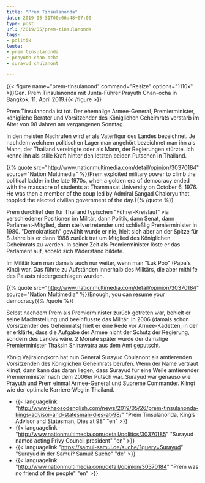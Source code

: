 ```yaml
---
title: "Prem Tinsulanonda"
date: 2019-05-31T00:06:48+07:00
type: post
url: /2019/05/prem-tinsulanonda
tags:
- politik
leute:
- prem tinsulanonda
- prayuth chan-ocha
- surayud chulanont

---
```


{{< figure name="prem-tinsulanond" command="Resize" options="1110x" >}}Gen. Prem Tinsulanonda mit Junta-Führer Prayuth Chan-ocha in Bangkok, 11. April 2019.{{< /figure >}}

Prem Tinsulanonda ist tot. Der ehemalige Armee-General, Premierminister, königliche Berater und Vorsitzender des Königlichen Geheimrats verstarb im Alter von 98 Jahren am vergangenen Sonntag. 

In den meisten Nachrufen wird er als Vaterfigur des Landes bezeichnet. Je nachdem welchem politischen Lager man angehört bezeichnet man ihn als Mann, der Thailand vereinigte oder als Mann, der Regierungen stürzte. Ich kenne ihn als stille Kraft hinter den letzten beiden Putschen in Thailand. 

{{% quote src="http://www.nationmultimedia.com/detail/opinion/30370184" source="Nation Multimedia" %}}Prem exploited military power to climb the political ladder in the late 1970s, when a golden era of democracy ended with the massacre of students at Thammasat University on October 6, 1976. He was then a member of the coup led by Admiral Sangad Chaloryu that toppled the elected civilian government of the day.{{% /quote %}}

Prem durchlief den für Thailand typischen "Führer-Kreislauf" via verschiedener Positionen im Militär, dann Politik, dann Senat, dann Parlament-Mitglied, dann stellvertretender und schließlig Premierminister in 1980. "Demokratisch" gewählt wurde er nie, hielt sich aber an der Spitze für 8 Jahre bis er dann 1988 zurück trat um Mitglied des Königlichen Geheimrats zu werden. In seiner Zeit als Premierminister löste er das Parlament auf, sobald sich Widerstand bildete. 

Im Militär kam man damals auch nur weiter, wenn man "Luk Poo" (Papa's Kind) war. Das führte zu Aufständen innerhalb des Militärs, die aber mithilfe des Palasts niedergeschlagen wurden. 

{{% quote src="http://www.nationmultimedia.com/detail/opinion/30370184" source="Nation Multimedia" %}}Enough, you can resume your democracy{{% /quote %}}

Selbst nachdem Prem als Premierminister zurück getreten war, behielt er seine Machtstellung und beeinflusste das Militär. In 2006 (damals schon Vorsitzender des Geheimrats) hielt er eine Rede vor Armee-Kadetten, in der er erklärte, dass die Aufgabe der Armee nicht der Schutz der Regierung, sondern des Landes wäre. 2 Monate später wurde der damalige Premierminister Thaksin Shinawatra aus dem Amt geputscht.

König Vajiralongkorn hat nun General Surayud Chulanont als amtierenden Vorsitzenden des Königlichen Geheimrats berufen. Wenn der Name vertraut klingt, dann kann das daran liegen, dass Surayud für eine Weile amtierender Premierminister nach dem 2006er Putsch war. Surayud war genauso wie Prayuth und Prem einmal Armee-General und Supreme Commander. Klingt wie der optimale Karriere-Weg in Thailand.

-   {{< languagelink "http://www.khaosodenglish.com/news/2019/05/26/prem-tinsulanonda-kings-advisor-and-statesman-dies-at-98/" "Prem Tinsulanonda, King’s Advisor and Statesman, Dies at 98" "en" >}}
-   {{< languagelink "http://www.nationmultimedia.com/detail/politics/30370185" "Surayud named acting Privy Council president" "en" >}}
-   {{< languagelink "https://samui-samui.de/suche/?query=Surayud" "Surayud in der Samui? Samui! Suche" "de" >}}
-   {{< languagelink "http://www.nationmultimedia.com/detail/opinion/30370184" "Prem was no friend of the people" "en" >}}
